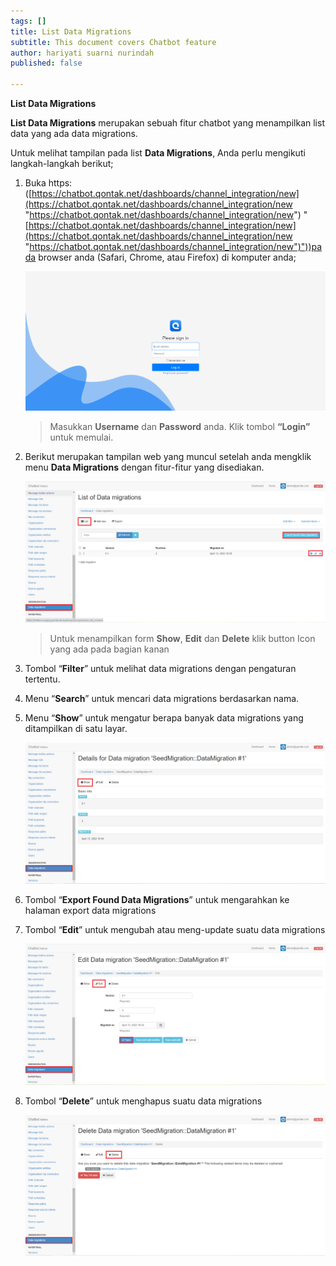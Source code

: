 ```yaml
---
tags: []
title: List Data Migrations
subtitle: This document covers Chatbot feature
author: hariyati suarni nurindah
published: false

---
```

**List Data Migrations**

**List Data Migrations** merupakan sebuah fitur chatbot yang menampilkan list data yang ada data migrations.

Untuk melihat tampilan pada list **Data Migrations**, Anda perlu mengikuti langkah-langkah berikut;

1. Buka https: ([https://chatbot.qontak.net/dashboards/channel_integration/new](https://chatbot.qontak.net/dashboards/channel_integration/new "https://chatbot.qontak.net/dashboards/channel_integration/new") "[https://chatbot.qontak.net/dashboards/channel_integration/new](https://chatbot.qontak.net/dashboards/channel_integration/new "https://chatbot.qontak.net/dashboards/channel_integration/new")"))pada browser anda (Safari, Chrome, atau Firefox) di komputer anda;

   ![](/uploads/channell.PNG)

   > Masukkan **Username** dan **Password** anda. Klik tombol **“Login”** untuk memulai.
2. Berikut merupakan tampilan web yang muncul setelah anda mengklik menu **Data Migrations** dengan fitur-fitur yang disediakan.

   ![](/uploads/datamigrations2.PNG)

   > Untuk menampilkan form **Show**, **Edit** dan **Delete** klik button Icon yang ada pada bagian kanan
3. Tombol “**Filter**” untuk melihat data migrations dengan pengaturan tertentu.
4. Menu “**Search**” untuk mencari data migrations berdasarkan nama.
5. Menu “**Show**” untuk mengatur berapa banyak data migrations yang ditampilkan di satu layar.

   ![](/uploads/datamigrations3.PNG)
6. Tombol “**Export Found Data Migrations**” untuk mengarahkan ke halaman export data migrations
7. Tombol “**Edit**” untuk mengubah atau meng-update suatu data migrations

   ![](/uploads/datamigrations4.PNG)
8. Tombol “**Delete**” untuk menghapus suatu data migrations

   ![](/uploads/datamigrations5.PNG)